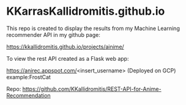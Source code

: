 # KKarrasKallidromitis.github.io

This repo is created to display the results from my Machine Learning recommender API in my github page: 

https://kkallidromitis.github.io/projects/ainime/

To view the rest API created as a Flask web app:

https://anirec.appspot.com/<insert_username> (Deployed on GCP) example:FrostCat

Repo: https://github.com/KKallidromitis/REST-API-for-Anime-Recommendation
